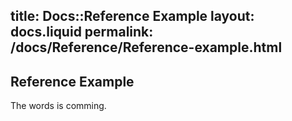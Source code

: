 title:   Docs::Reference Example
layout: docs.liquid
permalink: /docs/Reference/Reference-example.html
---

## Reference Example

The words is comming.
